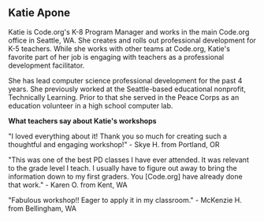 ## Katie Apone

Katie is Code.org's K-8 Program Manager and works in the main Code.org office in Seattle, WA. She creates and rolls out professional development for K-5 teachers. While she works with other teams at Code.org, Katie's favorite part of her job is engaging with teachers as a professional development facilitator. 

She has lead computer science professional development for the past 4 years. She previously worked at the Seattle-based educational nonprofit, Technically Learning. Prior to that she served in the Peace Corps as an education volunteer in a high school computer lab.

**What teachers say about Katie's workshops**

"I loved everything about it! Thank you so much for creating such a thoughtful and engaging workshop!" - Skye H. from Portland, OR

"This was one of the best PD classes I have ever attended. It was relevant to the grade level I teach. I usually have to figure out away to bring the information down to my first graders. You [Code.org] have already done that work." - Karen O. from Kent, WA

"Fabulous workshop!! Eager to apply it in my classroom." - McKenzie H. from Bellingham, WA